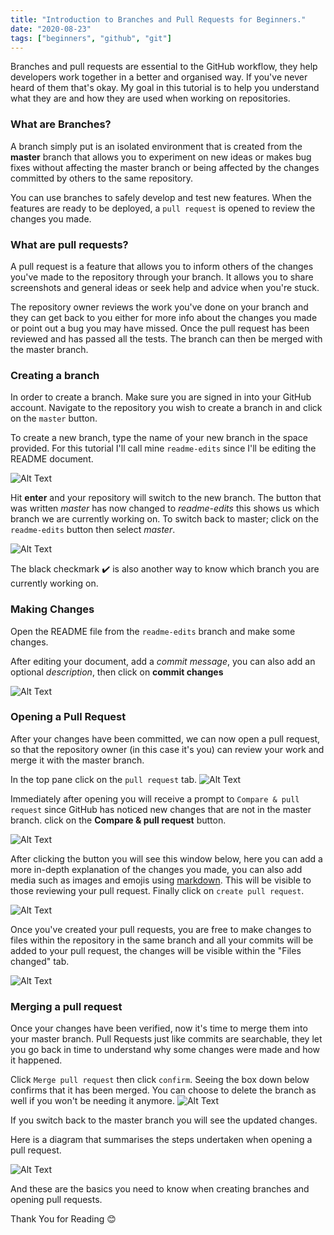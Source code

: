 ```yaml
---
title: "Introduction to Branches and Pull Requests for Beginners."
date: "2020-08-23"
tags: ["beginners", "github", "git"]
---
```


Branches and pull requests are essential to the GitHub workflow, they help developers work together in a better and organised way. If you've never heard of them that's okay. My goal in this tutorial is to help you understand what they are and how they are used when working on repositories.

### **What are Branches?**

A branch simply put is an isolated environment that is created from the **master** branch that allows you to experiment on new ideas or makes bug fixes without affecting the master branch or being affected by the changes committed by others to the same repository.

You can use branches to safely develop and test new features. When the features are ready to be deployed, a `pull request` is opened to review the changes you made.

### **What are pull requests?**

A pull request is a feature that allows you to inform others of the changes you've made to the repository through your branch. It allows you to share screenshots and general ideas or seek help and advice when you're stuck. 

The repository owner reviews the work you've done on your branch and they can get back to you either for more info about the changes you made or point out a bug you may have missed. Once the pull request has been reviewed and has passed all the tests. The branch can then be merged with the master branch.

### **Creating a branch**

In order to create a branch. Make sure you are signed in into your GitHub account. Navigate to the repository you wish to create a branch in and click on the `master` button.

To create a new branch, type the name of your new branch in the space provided. For this tutorial I'll call mine `readme-edits` since I'll be editing the README document.

![Alt Text](https://dev-to-uploads.s3.amazonaws.com/i/0ak9qx4n538czpyigdu7.png)

Hit **enter**  and your repository will switch to the new branch. The button that was written *master* has now changed to *readme-edits* this shows us which branch we are currently working on. To switch back to master; click on the `readme-edits` button then select *master*.

![Alt Text](https://dev-to-uploads.s3.amazonaws.com/i/mfti4zeq8qqixwn61hsn.png)

The black checkmark ✔️ is also another way to know which branch you are currently working on.

### **Making Changes**

Open the README file from the `readme-edits` branch and make some changes. 

After editing your document, add a *commit message*, you can also add an optional *description*, then click on **commit changes**

![Alt Text](https://dev-to-uploads.s3.amazonaws.com/i/n4qzrvmqrn01xwwbdhzk.png)

### **Opening a Pull Request**

After your changes have been committed, we can now open a pull request, so that the repository owner (in this case it's you) can review your work and merge it with the master branch.

In the top pane click on the `pull request` tab.
![Alt Text](https://dev-to-uploads.s3.amazonaws.com/i/i0pg0ttk6fidzxgm88gf.png)

Immediately after opening you will receive a prompt to `Compare & pull request` since GitHub has noticed new changes that are not in the master branch. click on the **Compare & pull request** button.

![Alt Text](https://dev-to-uploads.s3.amazonaws.com/i/2s2ioedaxkjc3ayy8z42.png)

After clicking the button you will see this window below, here you can add a more in-depth explanation of the changes you made, you can also add media such as images and emojis using [markdown](https://www.markdownguide.org/getting-started/). This will be visible to those reviewing your pull request. Finally click on `create pull request`.

![Alt Text](https://dev-to-uploads.s3.amazonaws.com/i/g2vrby8suc4ayquydnj8.png)

Once you've created your pull requests, you are free to make changes to files within the repository in the same branch and all your commits will be added to your pull request, the changes will be visible within the "Files changed" tab.

![Alt Text](https://dev-to-uploads.s3.amazonaws.com/i/2ojggvhwbxlma1hi5gpw.png)

### **Merging a pull request**

Once your changes have been verified, now it's time to merge them into your master branch. Pull Requests just like commits are searchable, they let you go back in time to understand why some changes were made and how it happened.

Click `Merge pull request` then click `confirm`. Seeing the box down below confirms that it has been merged. You can choose to delete the branch as well if you won't be needing it anymore.
![Alt Text](https://dev-to-uploads.s3.amazonaws.com/i/mrhpf94xfxbmmm9fqmzo.png)

If you switch back to the master branch you will see the updated changes.

Here is a diagram that summarises the steps undertaken when opening a pull request.

![Alt Text](https://dev-to-uploads.s3.amazonaws.com/i/cupyitq4w3xzhf4og1ml.png)

And these are the basics you need to know when creating branches and opening pull requests.

Thank You for Reading 😊
